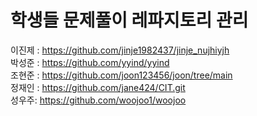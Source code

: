 # 학생들 문제풀이 레파지토리 관리

이진제 : https://github.com/jinje1982437/jinje_nujhiyjh    
박성준 : https://github.com/yyind/yyind  
조현준 : https://github.com/joon123456/joon/tree/main  
정재인 : https://github.com/jane424/CIT.git  
성우주: https://github.com/woojoo1/woojoo  



